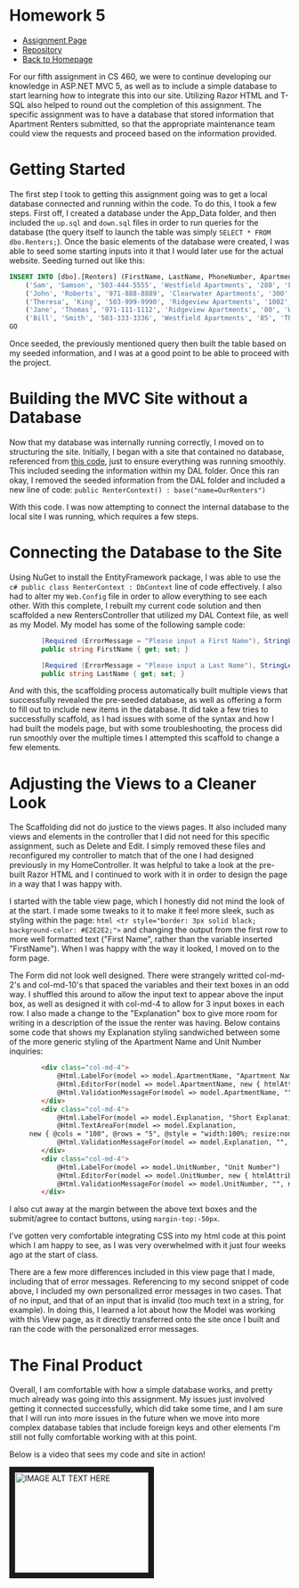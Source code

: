 # Homework 5
* [Assignment Page](http://www.wou.edu/~morses/classes/cs46x/assignments/HW5_1819.html)
* [Repository](https://github.com/jacewoods/CS460/tree/master/homework5)
* [Back to Homepage](https://jacewoods.github.io/)

For our fifth assignment in CS 460, we were to continue developing our knowledge in ASP.NET MVC 5, as well as to include a simple database to start learning how to integrate this into our site. Utilizing Razor HTML and T-SQL also helped to round out the completion of this assignment. The specific assignment was to have a database that stored information that Apartment Renters submitted, so that the appropriate maintenance team could view the requests and proceed based on the information provided.

# Getting Started
The first step I took to getting this assignment going was to get a local database connected and running within the code. To do this, I took a few steps. First off, I created a database under the App_Data folder, and then included the ```up.sql``` and ```down.sql``` files in order to run queries for the database (the query itself to launch the table was simply ```SELECT * FROM dbo.Renters;```). Once the basic elements of the database were created, I was able to seed some starting inputs into it that I would later use for the actual website. Seeding turned out like this:
```sql
INSERT INTO [dbo].[Renters] (FirstName, LastName, PhoneNumber, ApartmentName, UnitNumber, Explanation, Permission) VALUES
	('Sam', 'Samson', '503-444-5555', 'Westfield Apartments', '280', 'Freezer Exploded', 0),
	('John', 'Roberts', '971-888-8889', 'Clearwater Apartments', '300', 'Bathroom door split in half', 1),
	('Theresa', 'King', '503-999-9990', 'Ridgeview Apartments', '1002', 'The pool water is green', 0),
	('Jane', 'Thomas', '971-111-1112', 'Ridgeview Apartments', '80', 'Washing Machine is giving attitude', 1),
	('Bill', 'Smith', '503-333-3336', 'Westfield Apartments', '85', 'The Carpet has been stolen', 1)
GO
```

Once seeded, the previously mentioned query then built the table based on my seeded information, and I was at a good point to be able to proceed with the project.

# Building the MVC Site without a Database
Now that my database was internally running correctly, I moved on to structuring the site. Initially, I began with a site that contained no database, referenced from [this code](https://bitbucket.org/morses/seniorproject_2018-19/src/c7bb8a6d0b64a6383e1b33f8766c6baf2cee3597/mvc/User-NoDB/User-NoDB/?at=master), just to ensure everything was running smoothly. This included seeding the information within my DAL folder. Once this ran okay, I removed the seeded information from the DAL folder and included a new line of code: ```public RenterContext() : base("name=OurRenters")```

With this code. I was now attempting to connect the internal database to the local site I was running, which requires a few steps.

# Connecting the Database to the Site

Using NuGet to install the EntityFramework package, I was able to use the ```c# public class RenterContext : DbContext``` line of code effectively. I also had to alter my ```Web.Config``` file in order to allow everything to see each other. With this complete, I rebuilt my current code solution and then scaffolded a new RentersController that utilized my DAL Context file, as well as my Model. My model has some of the following sample code:
```c#
        [Required (ErrorMessage = "Please input a First Name"), StringLength(20, ErrorMessage = "Input can be no longer than 20 Characters")]
        public string FirstName { get; set; }

        [Required (ErrorMessage = "Please input a Last Name"), StringLength(20, ErrorMessage ="Input can be no longer than 20 Characters")]
        public string LastName { get; set; }
 ```
And with this, the scaffolding process automatically built multiple views that successfully revealed the pre-seeded database, as well as offering a form to fill out to include new items in the database. It did take a few tries to successfully scaffold, as I had issues with some of the syntax and how I had built the models page, but with some troubleshooting, the process did run smoothly over the multiple times I attempted this scaffold to change a few elements.

# Adjusting the Views to a Cleaner Look
The Scaffolding did not do justice to the views pages. It also included many views and elements in the controller that I did not need for this specific assignment, such as Delete and Edit. I simply removed these files and reconfigured my controller to match that of the one I had designed previously in my HomeController. It was helpful to take a look at the pre-built Razor HTML and I continued to work with it in order to design the page in a way that I was happy with.

I started with the table view page, which I honestly did not mind the look of at the start. I made some tweaks to it to make it feel more sleek, such as styling within the page: ```html <tr style="border: 3px solid black; background-color: #E2E2E2;">``` and changing the output from the first row to more well formatted text ("First Name", rather than the variable inserted "FirstName"). When I was happy with the way it looked, I moved on to the form page.

The Form did not look well designed. There were strangely writted col-md-2's and col-md-10's that spaced the variables and their text boxes in an odd way. I shuffled this around to allow the input text to appear above the input box, as well as designed it with col-md-4 to allow for 3 input boxes in each row. I also made a change to the "Explanation" box to give more room for writing in a description of the issue the renter was having. Below contains some code that shows my Explanation styling sandwiched between some of the more generic styling of the Apartment Name and Unit Number inquiries:

```html
        <div class="col-md-4">
            @Html.LabelFor(model => model.ApartmentName, "Apartment Name")
            @Html.EditorFor(model => model.ApartmentName, new { htmlAttributes = new { @class = "form-control" } })
            @Html.ValidationMessageFor(model => model.ApartmentName, "", new { @class = "text-danger" })
        </div>
        <div class="col-md-4">
            @Html.LabelFor(model => model.Explanation, "Short Explanation of Issue")
            @Html.TextAreaFor(model => model.Explanation,
     new { @cols = "100", @rows = "5", @style = "width:100%; resize:none;"})
            @Html.ValidationMessageFor(model => model.Explanation, "", new { @class = "text-danger" })
        </div>
        <div class="col-md-4">
            @Html.LabelFor(model => model.UnitNumber, "Unit Number")
            @Html.EditorFor(model => model.UnitNumber, new { htmlAttributes = new { @class = "form-control" } })
            @Html.ValidationMessageFor(model => model.UnitNumber, "", new { @class = "text-danger" })
        </div>
```

I also cut away at the margin between the above text boxes and the submit/agree to contact buttons, using ```margin-top:-50px```.

I've gotten very comfortable integrating CSS into my html code at this point which I am happy to see, as I was very overwhelmed with it just four weeks ago at the start of class.

There are a few more differences included in this view page that I made, including that of error messages. Referencing to my second snippet of code above, I included my own personalized error messages in two cases. That of no input, and that of an input that is invalid (too much text in a string, for example). In doing this, I learned a lot about how the Model was working with this View page, as it directly transferred onto the site once I built and ran the code with the personalized error messages.

# The Final Product
Overall, I am comfortable with how a simple database works, and pretty much already was going into this assignment. My issues just involved getting it connected successfully, which did take some time, and I am sure that I will run into more issues in the future when we move into more complex database tables that include foreign keys and other elements I'm still not fully comfortable working with at this point.

Below is a video that sees my code and site in action!

<a href="http://www.youtube.com/watch?feature=player_embedded&v=Ia9-NO1SMSE
" target="_blank"><img src="http://img.youtube.com/vi/Ia9-NO1SMSE/0.jpg" 
alt="IMAGE ALT TEXT HERE" width="240" height="180" border="10" /></a>
